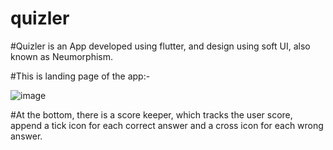 # quizler

#Quizler is an App developed using flutter, and design using soft UI, also known as Neumorphism.

#This is landing page of the app:-

![image](https://user-images.githubusercontent.com/71991617/174316545-acd55202-75df-45bc-9995-308c2cf85c5d.png)

#At the bottom, there is a score keeper, which tracks the user score, append a tick icon for each correct answer and a cross icon for each wrong answer.
